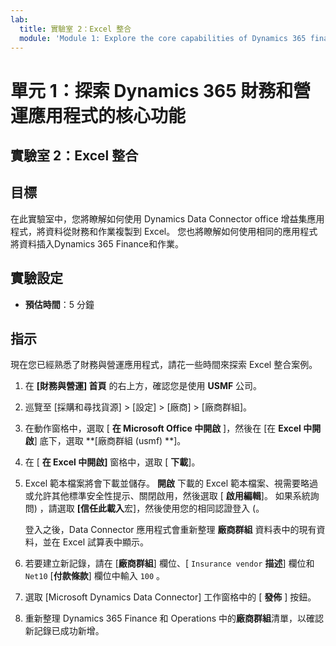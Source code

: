 ```yaml
---
lab:
  title: 實驗室 2：Excel 整合
  module: 'Module 1: Explore the core capabilities of Dynamics 365 finance and operations apps'
---
```


# 單元 1：探索 Dynamics 365 財務和營運應用程式的核心功能

## 實驗室 2：Excel 整合

## 目標

在此實驗室中，您將瞭解如何使用 Dynamics Data Connector office 增益集應用程式，將資料從財務和作業複製到 Excel。 您也將瞭解如何使用相同的應用程式將資料插入Dynamics 365 Finance和作業。 

## 實驗設定

   - **預估時間**：5 分鐘

## 指示

現在您已經熟悉了財務與營運應用程式，請花一些時間來探索 Excel 整合案例。 

1.  在 **[財務與營運] 首頁** 的右上方，確認您是使用 **USMF** 公司。 

2.  巡覽至 [採購和尋找貨源] > [設定] > [廠商] > [廠商群組]。

3.  在動作窗格中，選取 [ **在 Microsoft Office 中開啟** ]，然後在 [在 **Excel 中開啟**] 底下，選取 **[廠商群組 (usmf) **]。

4.  在 [ **在 Excel 中開啟]** 窗格中，選取 [ **下載**]。 

5.  Excel 範本檔案將會下載並儲存。 **開啟** 下載的 Excel 範本檔案、視需要略過或允許其他標準安全性提示、關閉啟用，然後選取 [ **啟用編輯**]。 如果系統詢問) ，請選取 **[信任此載入**宏]，然後使用您的相同認證登入 (。 

    登入之後，Data Connector 應用程式會重新整理 **廠商群組** 資料表中的現有資料，並在 Excel 試算表中顯示。 

6.  若要建立新記錄，請在 [**廠商群組**] 欄位、[ `Insurance vendor` **描述**] 欄位和 `Net10` [**付款條款**] 欄位中輸入 `100` 。 

7.  選取 [Microsoft Dynamics Data Connector] 工作窗格中的 [ **發佈** ] 按鈕。 

8.  重新整理 Dynamics 365 Finance 和 Operations 中的**廠商群組**清單，以確認新記錄已成功新增。 

